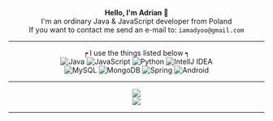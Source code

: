 <div align="center">
  <strong>Hello, I'm Adrian 👋</strong><br>
  I'm an ordinary Java & JavaScript developer from Poland<br>
  If you want to contact me send an e-mail to: <code>iamadyoo@gmail.com</code>
  <hr>
  ┍ I use the things listed below ┑<br>
   <img alt="Java" src="https://img.shields.io/badge/-Java-6ea5ff?style=flat-square&logo=Java&logoColor=white" />
   <img alt="JavaScript" src="https://img.shields.io/badge/-JavaScript-fce353?style=flat-square&logo=JavaScript&logoColor=white" />
   <img alt="Python" src="https://img.shields.io/badge/-Python-6262a4?style=flat-square&logo=Python&logoColor=white" />
   <img alt="IntellJ IDEA" src="https://img.shields.io/badge/-IntelliJ IDEA-c133f5?style=flat-square&logo=IntelliJ-IDEA&logoColor=white" /><br>
   <img alt="MySQL" src="https://img.shields.io/badge/-MySQL-ebb13d?style=flat-square&logo=mysql&logoColor=white" />
   <img alt="MongoDB" src="https://img.shields.io/badge/-MongoDB-13aa52?style=flat-square&logo=mongodb&logoColor=white" />
   <img alt="Spring" src="https://img.shields.io/badge/-Spring-32bf45?style=flat-square&logo=spring&logoColor=white" />
   <img alt="Android" src="https://img.shields.io/badge/-Android-32e34a?style=flat-square&logo=android&logoColor=white" /><br>
  <hr>
  <img src="https://github-readme-stats.vercel.app/api?username=iadyo&show_icons=true&hide_border=true&theme=material-palenight&count_private=true"><br>
  <img src="https://github-readme-stats.vercel.app/api/top-langs/?username=iadyo&hide_border=true&theme=material-palenight">
  <hr>
</div>

